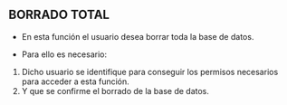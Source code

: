 **BORRADO TOTAL**
---
* En esta función el usuario desea borrar toda la base de datos.

* Para ello es necesario:
1. Dicho usuario se identifique para conseguir los permisos necesarios para acceder a esta función.
2. Y que se confirme el borrado de la base de datos.

